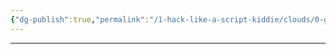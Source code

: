 ```yaml
---
{"dg-publish":true,"permalink":"/1-hack-like-a-script-kiddie/clouds/0-general/1-search-for-credentials-services/","noteIcon":"","created":"2025-04-15T14:11:19.591-04:00"}
---
```






---
